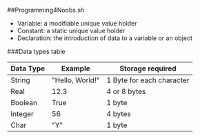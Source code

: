 ##Programming4Noobs.sh

* Variable: a modifiable unique value holder
* Constant: a static unique value holder
* Declaration: the introduction of data to a variable or an object

###Data types table

| **Data Type** | **Example** | **Storage required** |
|---------------|-----------------|---------------------------|
| String | "Hello, World!" | 1 Byte for each character |
| Real | 12.3 | 4 or 8 bytes |
| Boolean | True | 1 byte |
| Integer | 56 | 4 bytes |
| Char | "Y" | 1 byte |
